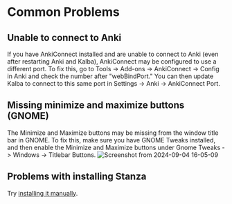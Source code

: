 # Common Problems

## Unable to connect to Anki

If you have AnkiConnect installed and are unable to connect to Anki (even after restarting Anki and Kalba), AnkiConnect may be configured to use a different port.
To fix this, go to Tools -> Add-ons -> AnkiConnect -> Config in Anki and check the number after "webBindPort."
You can then update Kalba to connect to this same port in Settings -> Anki -> AnkiConnect Port.

## Missing minimize and maximize buttons (GNOME)

The Minimize and Maximize buttons may be missing from the window title bar in GNOME.
To fix this, make sure you have GNOME Tweaks installed, and then enable the Minimize and Maximize buttons under Gnome Tweaks -> Windows -> Titlebar Buttons.
![Screenshot from 2024-09-04 16-05-09](https://github.com/user-attachments/assets/b1acf26f-7894-4d6a-8688-9809ad1c43c8)

## Problems with installing Stanza

Try [installing it manually](manual_stanza_setup.md).
